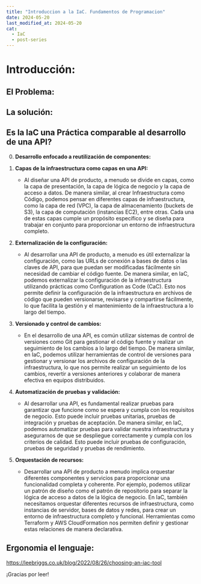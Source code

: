 ```yaml
---
title: "Introduccion a la IaC. Fundamentos de Programacion"
date: 2024-05-20
last_modified_at: 2024-05-20
cat:
  - IaC
  - post-series
---
```


# Introducción:


## El Problema:

## La solución: 

## Es la IaC una Práctica comparable al desarrollo de una API? 

0. **Desarrollo enfocado a reutilización de componentes:**
 
1. **Capas de la infraestructura como capas en una API:**

   - Al diseñar una API de producto, a menudo se divide en capas, como la capa de presentación, la capa de lógica de negocio y la capa de acceso a datos. De manera similar, al crear Infraestructura como Código, podemos pensar en diferentes capas de infraestructura, como la capa de red (VPC), la capa de almacenamiento (buckets de S3), la capa de computación (instancias EC2), entre otras. Cada una de estas capas cumple un propósito específico y se diseña para trabajar en conjunto para proporcionar un entorno de infraestructura completo.

2. **Externalización de la configuración:**

   - Al desarrollar una API de producto, a menudo es útil externalizar la configuración, como las URLs de conexión a bases de datos o las claves de API, para que puedan ser modificadas fácilmente sin necesidad de cambiar el código fuente. De manera similar, en IaC, podemos externalizar la configuración de la infraestructura utilizando prácticas como Configuration as Code (CaC). Esto nos permite definir la configuración de la infraestructura en archivos de código que pueden versionarse, revisarse y compartirse fácilmente, lo que facilita la gestión y el mantenimiento de la infraestructura a lo largo del tiempo.

3. **Versionado y control de cambios:**
   - En el desarrollo de una API, es común utilizar sistemas de control de versiones como Git para gestionar el código fuente y realizar un seguimiento de los cambios a lo largo del tiempo. De manera similar, en IaC, podemos utilizar herramientas de control de versiones para gestionar y versionar los archivos de configuración de la infraestructura, lo que nos permite realizar un seguimiento de los cambios, revertir a versiones anteriores y colaborar de manera efectiva en equipos distribuidos.

4. **Automatización de pruebas y validación:**
   - Al desarrollar una API, es fundamental realizar pruebas para garantizar que funcione como se espera y cumpla con los requisitos de negocio. Esto puede incluir pruebas unitarias, pruebas de integración y pruebas de aceptación. De manera similar, en IaC, podemos automatizar pruebas para validar nuestra infraestructura y asegurarnos de que se despliegue correctamente y cumpla con los criterios de calidad. Esto puede incluir pruebas de configuración, pruebas de seguridad y pruebas de rendimiento.

5. **Orquestación de recursos:**
   - Desarrollar una API de producto a menudo implica orquestar diferentes componentes y servicios para proporcionar una funcionalidad completa y coherente. Por ejemplo, podemos utilizar un patrón de diseño como el patrón de repositorio para separar la lógica de acceso a datos de la lógica de negocio. En IaC, también necesitamos orquestar diferentes recursos de infraestructura, como instancias de servidor, bases de datos y redes, para crear un entorno de infraestructura completo y funcional. Herramientas como Terraform y AWS CloudFormation nos permiten definir y gestionar estas relaciones de manera declarativa.

## Ergonomia el lenguaje:

https://leebriggs.co.uk/blog/2022/08/26/choosing-an-iac-tool


¡Gracias por leer!

